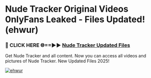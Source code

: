 # Nude Tracker Original Videos 0nlyFans Leaked - Files Updated! (ehwur)

<h3>🔴 CLICK HERE 🌐==►► <a href="https://tinyurl.com/y5r63du9" rel="nofollow">Nude Tracker Updated Files</a></h3>

Get Nude Tracker and all content. Now you can access all videos and pictures of Nude Tracker. New Updated Files 2025!

[![ehwur](https://i.imgur.com/UVo9nyh.gif)](https://tinyurl.com/y5r63du9)